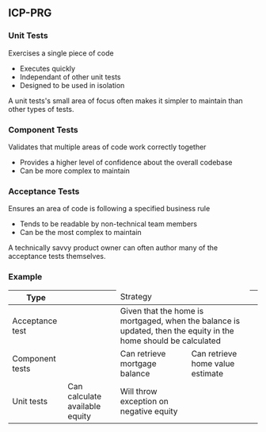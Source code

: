 ## ICP-PRG

### Unit Tests
Exercises a single piece of code

- Executes quickly
- Independant of other unit tests
- Designed to be used in isolation

A unit tests's small area of focus often makes it simpler to maintain than other types of tests.

### Component Tests
Validates that multiple areas of code work correctly together

- Provides a higher level of confidence about the overall codebase
- Can be more complex to maintain

### Acceptance Tests
Ensures an area of code is following a specified business rule

- Tends to be readable by non-technical team members
- Can be the most complex to maintain

A technically savvy product owner can often author many of the acceptance tests themselves.

### Example

|Type|<td colspan=3>Strategy||
|---|---|---|
| Acceptance test | <td colspan=3> Given that the home is mortgaged, when the balance is updated, then the equity in the home should be calculated |
| Component tests | <td colspan=2>Can retrieve mortgage balance | Can retrieve home value estimate |
| Unit tests | Can calculate available equity | Will throw exception on negative equity | Can calculate early payoff amount |